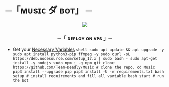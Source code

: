 # ─「ᴍᴜsɪᴄ ダ ʙᴏᴛ」 ─

<p align="center">
  <img src="https://te.legra.ph/file/1fe6ea0b46335debc49e6.jpg">
</p>

<h3 align="center">
   ─「 ᴅᴇᴘʟᴏʏ ᴏɴ ᴠᴘs  」─
</h3>

- Get your [Necessary Variables](https://github.com/Team-Deadly/Music/blob/main/sample.env)
``shell
sudo apt update && apt upgrade -y
sudo apt install python3-pip ffmpeg -y
sudo curl -sL https://deb.nodesource.com/setup_17.x | sudo bash -
sudo apt-get install -y nodejs
sudo npm i -g npm
git clone https://github.com/Team-Deadly/Music # clone the repo.
cd Music
pip3 install --upgrade pip
pip3 install -U -r requirements.txt
bash setup # install requirements and fill all variable
bash start # run the bot
``
